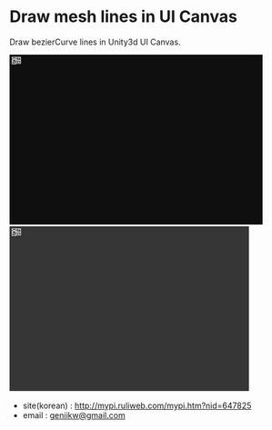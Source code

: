 # Draw mesh lines in UI Canvas
Draw bezierCurve lines in Unity3d UI Canvas.

![example](logoExample.webp)
![example](logoLaserShader.gif)
- site(korean) : http://mypi.ruliweb.com/mypi.htm?nid=647825
- email : geniikw@gmail.com

